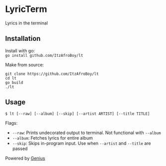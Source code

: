 # LyricTerm

Lyrics in the terminal

## Installation

Install with go:  
`go install github.com/ItzAfroBoy/lt`  

Make from source:  

```shell
git clone https://github.com/ItzAfroBoy/lt
cd lt
go build
./lt
```

## Usage

`$ lt [--raw] [--album] [--skip] [--artist ARTIST] [--title TITLE]`  

Flags:

- `--raw`: Prints undecorated output to terminal. Not functional with `--album`  
- `--album`: Fetches lyrics for entire album  
- `--skip`: Skips in-program input. Use when `--artist` and `--title` are passed  

Powered by [Genius](https://genius.com)
